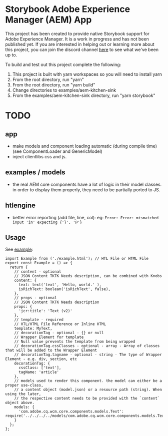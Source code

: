 # Storybook Adobe Experience Manager (AEM) App

This project has been created to provide native Storybook support for Adobe Experience Manager. It is a work in progress and has not been published yet. If you are interested in helping out or learning more about this project, you can join the discord channel [here](https://discord.gg/z5pGCKQ) to see what we've been up to.

To build and test out this project complete the following:

1) This project is built with yarn workspaces so you will need to install yarn
2) From the root directory, run "yarn"
3) From the root directory, run "yarn build"
4) Change directories to examples/aem-kitchen-sink
5) From the examples/aem-kitchen-sink directory, run "yarn storybook"

# TODO

## app

- make models and component loading automatic (during compile time)
  (see ComponentLoader and GenericModel)
- inject clientlibs css and js.

## examples / models
- the real AEM core components have a lot of logic in their model classes.
  in order to display them properly, they need to be partially ported to JS.

## htlengine

- better error reporting (add file, line, col): eg: `Error: Error: mismatched input 'in' expecting {'}', '@'}`

## Usage
See [example](./examples/aem-kitchen-sink/core/wcm/components/text/text.stories.js):
```
import Example from ('./example.html'); // HTL File or HTML File
export const Example = () => {
  return {
    // content - optional 
    // JSON Content TKTK Needs description, can be combined with Knobs
    content: {
      text: text('text', 'Hello, world.' ),
      isRichText: boolean('isRichText', false),
    },
    // props - optional 
    // JSON Content TKTK Needs description
    props: {
      'jcr:title': 'Text (v2)'
    },
    // template - required
    // HTL/HTML File Reference or Inline HTML
    template: MyText, 
    // decorationTag - optional - {} or null
    // Wrapper Element for template
    // Null value prevents the template from being wrapped
    // decorationTag.cssClasses - optional - array - Array of classes that will be added to the Wrapper Element
    // decorationTag.tagname - optional - string - The type of Wrapper Element - e.g. div, section, etc
    decorationTag: {
      cssClass: ['text'],
      tagName: 'article'
    },
    // models used to render this component. the model can either be a proper use-class, 
    // a content object (model.json) or a resource path (string). When using the later,
    // the respective content needs to be provided with the `content` object above.
    models: {
      'com.adobe.cq.wcm.core.components.models.Text': require('../../../../models/com.adobe.cq.wcm.core.components.models.Text'),
    }
  };
};
```
